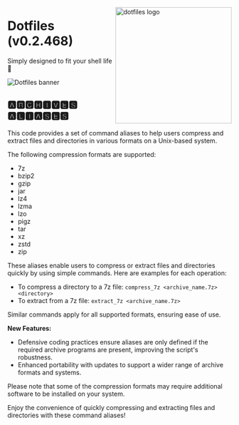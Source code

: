 <!-- markdownlint-disable MD033 MD041 MD043 -->

<img
  src="https://kura.pro/dotfiles/v2/images/logos/dotfiles.svg"
  alt="dotfiles logo"
  width="261"
  align="right"
/>

<!-- markdownlint-enable MD033 MD041 -->

# Dotfiles (v0.2.468)

Simply designed to fit your shell life 🐚

![Dotfiles banner][banner]

## 🅰🆁🅲🅷🅸🆅🅴🆂 🅰🅻🅸🅰🆂🅴🆂

This code provides a set of command aliases to help users compress and
extract files and directories in various formats on a Unix-based system.

The following compression formats are supported:

* 7z
* bzip2
* gzip
* jar
* lz4
* lzma
* lzo
* pigz
* tar
* xz
* zstd
* zip

These aliases enable users to compress or extract files and directories
quickly by using simple commands. Here are examples for each operation:

* To compress a directory to a 7z file: `compress_7z <archive_name.7z> <directory>`
* To extract from a 7z file: `extract_7z <archive_name.7z>`

Similar commands apply for all supported formats, ensuring ease of use.

**New Features:**

* Defensive coding practices ensure aliases are only defined if the required
archive programs are present, improving the script's robustness.
* Enhanced portability with updates to support a wider range of archive formats
and systems.

Please note that some of the compression formats may require additional
software to be installed on your system.

Enjoy the convenience of quickly compressing and extracting files and
directories with these command aliases!

[banner]: https://kura.pro/dotfiles/v2/images/titles/title-dotfiles.svg
